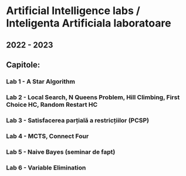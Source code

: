# Artificial Intelligence labs / Inteligenta Artificiala laboratoare
## 2022 - 2023

## Capitole:
### Lab 1 - A Star Algorithm
### Lab 2 - Local Search, N Queens Problem, Hill Climbing, First Choice HC, Random Restart HC
### Lab 3 - Satisfacerea parțială a restricțiilor (PCSP)
### Lab 4 - MCTS, Connect Four
### Lab 5 - Naive Bayes (seminar de fapt)
### Lab 6 - Variable Elimination